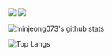 <!-- skills -->
<!-- <img src="https://img.shields.io/badge/apache-C71A36?style=flat-square&logo=로고명&logoColor=로고색"/> -->

<!-- apache maven -->
<img  src="https://img.shields.io/badge/Maven-C71A36?style=flat-square&logo=ApacheMaven&logoColor=white"/>

<!-- apache tomcat -->
<img  src="https://img.shields.io/badge/tomcat-F8DC75?style=flat-square&logo=ApacheTomcat&logoColor=black"/>

<!-- github 통계 -->
![minjeong073's github stats](https://github-readme-stats.vercel.app/api?username=minjeong073&show_icons=true&theme=flag-india)


<!-- 언어 사용량 통계 -->
![Top Langs](https://github-readme-stats.vercel.app/api/top-langs/?username=minjeong073&show_icons=true&hide_border=true&theme=flag-india)


<!-- 저장소 핀 -->

<!-- spring project memo -->
<!-- ![Readme Card](https://github-readme-stats.vercel.app/api/pin/?username=minjeong073&repo=SpringProject_Memo&theme=flag-india) -->

<!-- spring project donggram -->
<!-- ![Readme Card](https://github-readme-stats.vercel.app/api/pin/?username=minjeong073&repo=SpringProject_Donggram&theme=flag-india) -->

